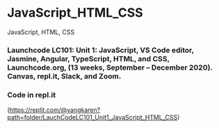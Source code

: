 # JavaScript_HTML_CSS


JavaScript, HTML, CSS




### Launchcode LC101: Unit 1: JavaScript, VS Code editor, Jasmine, Angular, TypeScript, HTML, and CSS, Launchcode.org, (13 weeks, September – December 2020). Canvas, repl.it, Slack, and  Zoom. 








### Code in repl.it

(https://replit.com/@yangkaren?path=folder/LauchCodeLC101_Unit1_JavaScript_HTML_CSS)
